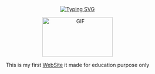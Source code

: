 ## <!-- Typing SVG -->
<p align="middle">
    <a href="https://github.com/lokixjs">
        <img
        src="https://readme-typing-svg.herokuapp.com?size=30&width=800&lines=WELCOME+TO+MY+FIRST+WEBSITE+RIPO"
            alt="Typing SVG"
        />
    </a>
</p>
<div align="center">
  <p align="center">
<img src="https://i.pinimg.com/originals/5f/b7/46/5fb74651868c047aca8b0a2decd82dcc.gif" alt="GIF" width="192" height="108"/>
</p>
 <p>
<p align="center">
 This is my first <a href="https://lokixjs.github.io/lokixjs.github.lo/index.html">WebSite</a> it made for education purpose only
    <br>
    <br> 
</p>
